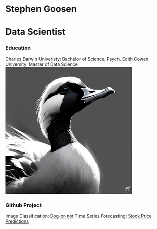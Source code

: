 # Stephen Goosen

# Data Scientist

### Education
Charles Darwin Univeristy: Bachelor of Science, Psych.
Edith Cowan University: Master of Data Science
![Logo](/assets/img/headshot_circle.png)

### Github Project
Image Classification: [Dog-or-not](https://github.com/StephenGoosen/dog-or-not)
Time Series Forecasting: [Stock Price Predictions](https://github.com/StephenGoosen/Stonks)
